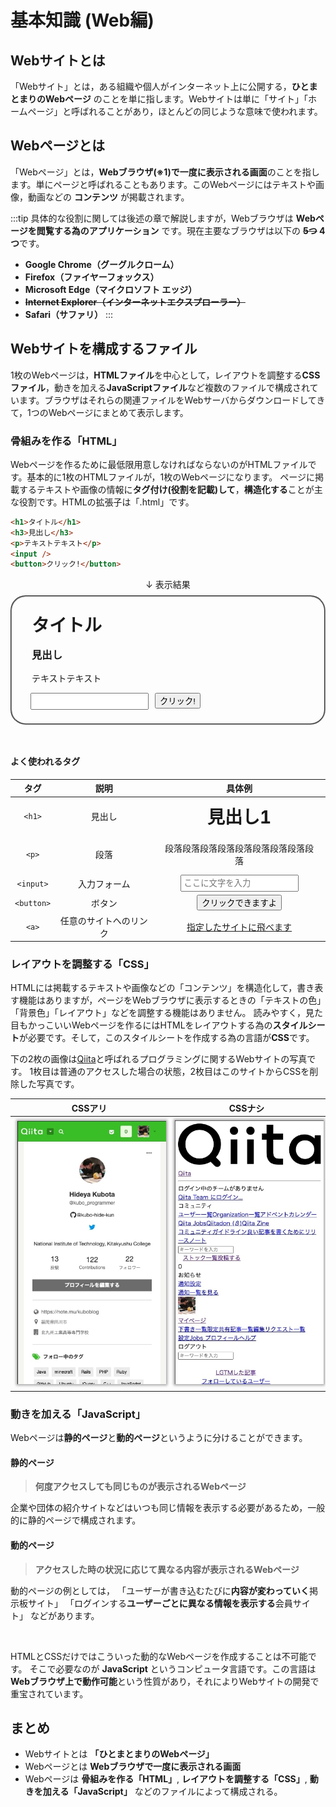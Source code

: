 # 基本知識 (Web編)

## Webサイトとは
「Webサイト」とは，ある組織や個人がインターネット上に公開する，**ひとまとまりのWebページ** のことを単に指します。Webサイトは単に「サイト」「ホームページ」と呼ばれることがあり，ほとんどの同じような意味で使われます。

## Webページとは
「Webページ」とは，**Webブラウザ(※1)で一度に表示される画面**のことを指します。単にページと呼ばれることもあります。このWebページにはテキストや画像，動画などの **コンテンツ** が掲載されます。

:::tip
具体的な役割に関しては後述の章で解説しますが，Webブラウザは **Webページを閲覧する為のアプリケーション** です。現在主要なブラウザは以下の **~~5つ~~ 4つ**です。
- **Google Chrome（グーグルクローム）**
- **Firefox（ファイヤーフォックス）**
- **Microsoft Edge（マイクロソフト エッジ）**
- **~~Internet Explorer（インターネットエクスプローラー）~~**
- **Safari（サファリ）**
:::

## Webサイトを構成するファイル
1枚のWebページは，**HTMLファイル**を中心として，レイアウトを調整する**CSSファイル**，動きを加える**JavaScriptファイル**など複数のファイルで構成されています。ブラウザはそれらの関連ファイルをWebサーバからダウンロードしてきて，1つのWebページにまとめて表示します。

### 骨組みを作る「HTML」
Webページを作るために最低限用意しなければならないのがHTMLファイルです。基本的に1枚のHTMLファイルが，1枚のWebページになります。
ページに掲載するテキストや画像の情報に**タグ付け(役割を記載)して**，**構造化する**ことが主な役割です。HTMLの拡張子は「.html」です。

``` html
<h1>タイトル</h1>
<h3>見出し</h3>
<p>テキストテキスト</p>
<input />
<button>クリック!</button>
```

<center style="margin:8px 0;">↓ 表示結果</center>
<div style="border:2px groove #888;border-radius: 24px;padding: 16px 24px;margin-bottom:48px;">
  <h1 style="margin:4px !important;padding:4px !important;">タイトル</h1>
  <h3 style="margin:8px 4px !important;padding:4px !important;">見出し</h3>
  <p style="margin:4px !important;padding:4px">テキストテキスト</p>
  <input style="margin:6px;padding:4px;"/>
  <button style="cursor: pointer;">クリック!</button>
</div>

#### よく使われるタグ
タグ | 説明 | 具体例
:--: | :--: | :--:
`<h1>` | 見出し | <h1 style="margin:4px !important;padding:4px !important;">見出し1</h1>
`<p>` | 段落 | <p style="margin:4px !important;padding:4px">段落段落段落段落段落段落段落段落段落</p>
`<input>` | 入力フォーム | <input placeholder="ここに文字を入力" style="padding:4px;"></input>
`<button>` | ボタン | <button style="cursor: pointer">クリックできますよ</button>
`<a>`  | 任意のサイトへのリンク | <a href="#">指定したサイトに飛べます</a>


### レイアウトを調整する「CSS」
HTMLには掲載するテキストや画像などの「コンテンツ」を構造化して，書き表す機能はありますが，ページをWebブラウザに表示するときの「テキストの色」「背景色」「レイアウト」などを調整する機能はありません。
読みやすく，見た目もかっこいいWebページを作るにはHTMLをレイアウトする為の**スタイルシート**が必要です。そして，このスタイルシートを作成する為の言語が**CSS**です。

下の2枚の画像は[Qiita](https://qiita.com/kubo_programmer)と呼ばれるプログラミングに関するWebサイトの写真です。
1枚目は普通のアクセスした場合の状態，2枚目はこのサイトからCSSを削除した写真です。

CSSアリ | CSSナシ
:--: | :--:
<img src="./.vuepress/public/css_exist.jpg" width="250" style="box-shadow: 0 0 4px 2px rgba(0,0,0,0.35);margin:4px;" /> | <img src="./.vuepress/public/css_none.jpg" width="250" style="box-shadow: 0 0 4px 2px rgba(0,0,0,0.35);margin:4px;"/>

### 動きを加える「JavaScript」
Webページは**静的ページ**と**動的ページ**というように分けることができます。

#### 静的ページ
> **何度アクセスしても同じものが表示されるWebページ**

企業や団体の紹介サイトなどはいつも同じ情報を表示する必要があるため，一般的に静的ページで構成されます。

#### 動的ページ
> **アクセスした時の状況に応じて異なる内容が表示されるWebページ**

動的ページの例としては，
「ユーザーが書き込むたびに**内容が変わっていく**掲示板サイト」
「ログインする**ユーザーごとに異なる情報を表示する**会員サイト」
などがあります。

<br>

HTMLとCSSだけではこういった動的なWebページを作成することは不可能です。
そこで必要なのが **JavaScript** というコンピュータ言語です。この言語は**Webブラウザ上で動作可能**という性質があり，それによりWebサイトの開発で重宝されています。

## まとめ

- Webサイトとは **「ひとまとまりのWebページ」**
- Webページとは **Webブラウザで一度に表示される画面**
- Webページは **骨組みを作る「HTML」**, **レイアウトを調整する「CSS」**, **動きを加える「JavaScript」** などのファイルによって構成される。
